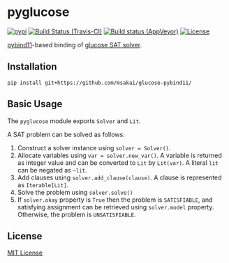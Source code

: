 # pyglucose

[![pypi](https://img.shields.io/pypi/v/pyglucose.svg)](https://pypi.python.org/pypi/pyglucose)
[![Build Status (Travis-CI)](https://secure.travis-ci.org/msakai/glucose-pybind11.png?branch=master)](http://travis-ci.org/msakai/glucose-pybind11)
[![Build status (AppVeyor)](https://ci.appveyor.com/api/projects/status/c3dve9477wgs49c1?svg=true)](https://ci.appveyor.com/project/msakai/glucose-pybind11)
[![License](https://img.shields.io/badge/License-MIT-blue.svg)](https://opensource.org/licenses/MIT)

[pybind11](https://github.com/pybind/pybind11)-based binding of [glucose SAT solver](http://www.labri.fr/perso/lsimon/glucose/).

## Installation

```
pip install git+https://github.com/msakai/glucose-pybind11/
```

## Basic Usage

The `pyglucose` module exports `Solver` and `Lit`.

A SAT problem can be solved as follows:

1. Construct a solver instance using `solver = Solver()`.
2. Allocate variables using `var = solver.new_var()`.
   A variable is returned as integer value and can be converted to `Lit` by `Lit(var)`.
   A literal `lit` can be negated as `~lit`.
3. Add clauses using `solver.add_clause(clause)`. A clause is represented as `Iterable[Lit]`.
4. Solve the problem using `solver.solve()`
5. If `solver.okay` property is `True` then the problem is `SATISFIABLE`, and
   satisfying assignment can be retrieved using `solver.model` property.
   Otherwise, the problem is `UNSATISFIABLE`.
   
## License

[MIT License](LICENSE)
